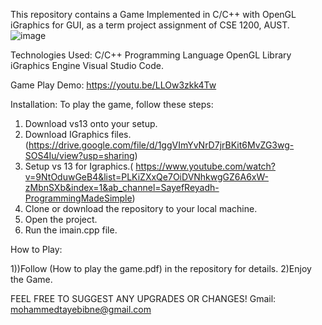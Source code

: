 This repository contains a Game Implemented in C/C++ with OpenGL iGraphics for GUI, as a term project assignment of CSE 1200, AUST.
![image](https://github.com/user-attachments/assets/d4ed2c83-10dc-4837-a0ec-a5060b32e736)

Technologies Used:
C/C++ Programming Language
OpenGL Library
iGraphics Engine
Visual Studio Code.

Game Play Demo:
https://youtu.be/LLOw3zkk4Tw

Installation:
To play the game, follow these steps:

1) Download vs13 onto your setup.
2) Download IGraphics files.(https://drive.google.com/file/d/1ggVImYvNrD7jrBKit6MvZG3wg-SOS4Iu/view?usp=sharing)
3) Setup vs 13 for Igraphics.( https://www.youtube.com/watch?v=9NtOduwGeB4&list=PLKiZXxQe7OiDVNhkwgGZ6A6xW-zMbnSXb&index=1&ab_channel=SayefReyadh-ProgrammingMadeSimple)
4) Clone or download the repository to your local machine.
5) Open the project.
6) Run the imain.cpp file.
   
How to Play:

1))Follow (How to play the game.pdf) in the repository for details.
2)Enjoy the Game.


FEEL FREE TO SUGGEST ANY UPGRADES OR CHANGES!
Gmail: mohammedtayebibne@gmail.com

